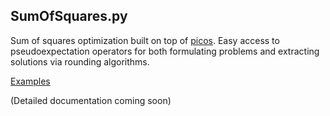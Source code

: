 SumOfSquares.py
---------------

Sum of squares optimization built on top of
[picos](https://picos-api.gitlab.io/picos/). Easy access to pseudoexpectation
operators for both formulating problems and extracting solutions via rounding
algorithms.

[Examples](https://sums-of-squares.github.io/sos/index.html#python)

(Detailed documentation coming soon)

